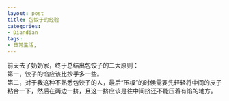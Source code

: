 ```yaml
---
layout: post
title: 包饺子的经验
categories:
- Diandian
tags:
- 日常生活, 
---
```

前天去了奶奶家，终于总结出包饺子的二大原则：
<br />第一，饺子的馅应该比抄手多一些。
<br />第二，对于我这种不熟悉包饺子的人，最后“压板”的时候需要先轻轻将中间的皮子粘合一下，然后在两边一挤，且这一挤应该是往中间挤还不能压着有馅的地方。